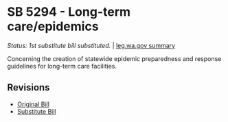 # SB 5294 - Long-term care/epidemics
*Status: 1st substitute bill substituted.* | [leg.wa.gov summary](https://app.leg.wa.gov/billsummary?BillNumber=5294&Year=2021)

Concerning the creation of statewide epidemic preparedness and response guidelines for long-term care facilities.

## Revisions
* [Original Bill](1/)
* [Substitute Bill](S/)